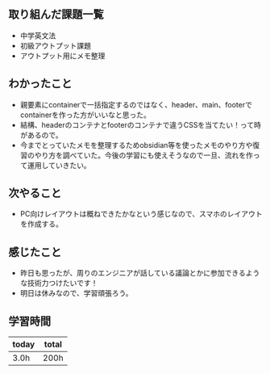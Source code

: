 ## 取り組んだ課題一覧
- 中学英文法
- 初級アウトプット課題
- アウトプット用にメモ整理
## わかったこと
- 親要素にcontainerで一括指定するのではなく、header、main、footerでcontainerを作った方がいいなと思った。
- 結構、headerのコンテナとfooterのコンテナで違うCSSを当てたい！って時があるので。
- 今までとっていたメモを整理するためobsidian等を使ったメモのやり方や復習のやり方を調べていた。今後の学習にも使えそうなので一旦、流れを作って運用していきたい。
## 次やること
- PC向けレイアウトは概ねできたかなという感じなので、スマホのレイアウトを作成する。
## 感じたこと
- 昨日も思ったが、周りのエンジニアが話している議論とかに参加できるような技術力つけたいです！
- 明日は休みなので、学習頑張ろう。
## 学習時間
| today | total   |
| ----- | ------- |
| 3.0h  | 200h |
